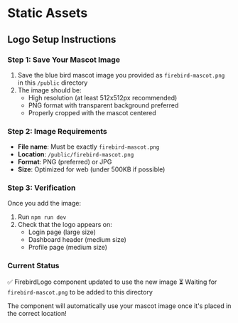 # Static Assets

## Logo Setup Instructions

### Step 1: Save Your Mascot Image
1. Save the blue bird mascot image you provided as `firebird-mascot.png` in this `/public` directory
2. The image should be:
   - High resolution (at least 512x512px recommended)
   - PNG format with transparent background preferred
   - Properly cropped with the mascot centered

### Step 2: Image Requirements
- **File name**: Must be exactly `firebird-mascot.png`
- **Location**: `/public/firebird-mascot.png`
- **Format**: PNG (preferred) or JPG
- **Size**: Optimized for web (under 500KB if possible)

### Step 3: Verification
Once you add the image:
1. Run `npm run dev`
2. Check that the logo appears on:
   - Login page (large size)
   - Dashboard header (medium size)  
   - Profile page (medium size)

### Current Status
✅ FirebirdLogo component updated to use the new image
⏳ Waiting for `firebird-mascot.png` to be added to this directory

The component will automatically use your mascot image once it's placed in the correct location!

